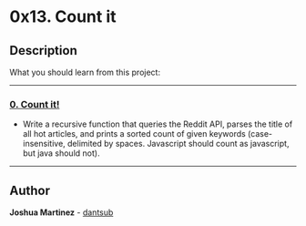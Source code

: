 # 0x13. Count it

## Description

What you should learn from this project:

---

### [0. Count it!](./0-count.py)

* Write a recursive function that queries the Reddit API, parses the title of all hot articles, and prints a sorted count of given keywords (case-insensitive, delimited by spaces. Javascript should count as javascript, but java should not).

---

## Author

**Joshua Martinez** - [dantsub](https://github.com/dantsub)
